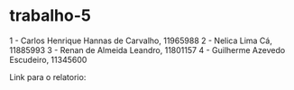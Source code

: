 # trabalho-5
1 - Carlos Henrique Hannas de Carvalho, 11965988
2 - Nelica Lima Cá, 11885993
3 - Renan de Almeida Leandro, 11801157
4 - Guilherme Azevedo Escudeiro, 11345600

Link para o relatorio: 
